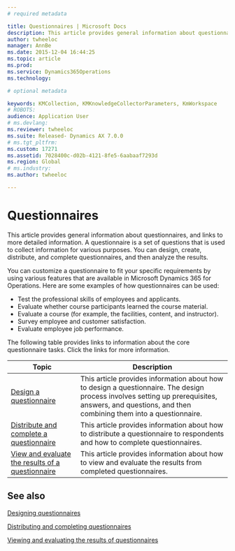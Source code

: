 ```yaml
---
# required metadata

title: Questionnaires | Microsoft Docs
description: This article provides general information about questionnaires, and links to more detailed information. A questionnaire is a set of questions that is used to collect information for various purposes. You can design, create, distribute, and complete questionnaires, and then analyze the results. 
author: twheeloc
manager: AnnBe
ms.date: 2015-12-04 16:44:25
ms.topic: article
ms.prod: 
ms.service: Dynamics365Operations
ms.technology: 

# optional metadata

keywords: KMCollection, KMKnowledgeCollectorParameters, KmWorkspace
# ROBOTS: 
audience: Application User
# ms.devlang: 
ms.reviewer: twheeloc
ms.suite: Released- Dynamics AX 7.0.0
# ms.tgt_pltfrm: 
ms.custom: 17271
ms.assetid: 7028400c-d02b-4121-8fe5-6aabaaf7293d
ms.region: Global
# ms.industry: 
ms.author: twheeloc

---
```


# Questionnaires

This article provides general information about questionnaires, and links to more detailed information. A questionnaire is a set of questions that is used to collect information for various purposes. You can design, create, distribute, and complete questionnaires, and then analyze the results. 

You can customize a questionnaire to fit your specific requirements by using various features that are available in Microsoft Dynamics 365 for Operations. Here are some examples of how questionnaires can be used:

-   Test the professional skills of employees and applicants.
-   Evaluate whether course participants learned the course material.
-   Evaluate a course (for example, the facilities, content, and instructor).
-   Survey employee and customer satisfaction.
-   Evaluate employee job performance.

The following table provides links to information about the core questionnaire tasks. Click the links for more information.

| Topic                                                                                                                                       | Description                                                                                                                                                                                        |
|---------------------------------------------------------------------------------------------------------------------------------------------|----------------------------------------------------------------------------------------------------------------------------------------------------------------------------------------------------|
| [Design a questionnaire](https://docs.microsoft.com/en-us/dynamics365/operations/human-resources/questionnaire/designing-questionnaires)                                                     | This article provides information about how to design a questionnaire. The design process involves setting up prerequisites, answers, and questions, and then combining them into a questionnaire. |
| [Distribute and complete a questionnaire](https://docs.microsoft.com/en-us/dynamics365/operations/human-resources/questionnaire/distributing-questionnaires)                                 | This article provides information about how to distribute a questionnaire to respondents and how to complete questionnaires.                                                                       |
| [View and evaluate the results of a questionnaire](https://docs.microsoft.com/en-us/dynamics365/operations/human-resources/questionnaire/viewing-and-evaluating-results-of-a-questionnaire) | This article provides information about how to view and evaluate the results from completed questionnaires.                                                                                        |



See also
--------

[Designing questionnaires](https://docs.microsoft.com/en-us/dynamics365/operations/human-resources/questionnaire/designing-questionnaires)

[Distributing and completing questionnaires](https://docs.microsoft.com/en-us/dynamics365/operations/human-resources/questionnaire/distributing-questionnaires)

[Viewing and evaluating the results of questionnaires](https://docs.microsoft.com/en-us/dynamics365/operations/human-resources/questionnaire/viewing-and-evaluating-results-of-a-questionnaire)


